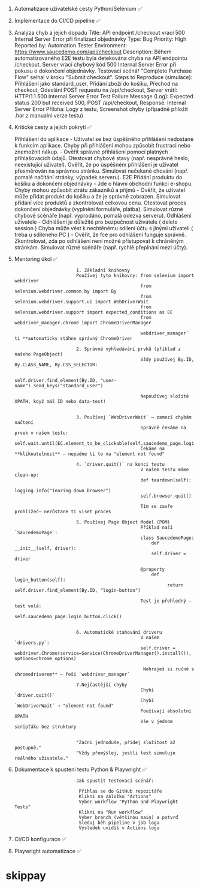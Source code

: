 1. Automatizace uživatelské cesty Python/Selenium ✅


2. Implementace do CI/CD pipeline ✅


3. Analýza chyb a jejich dopadu
                              Title: API endpoint /checkout vrací 500 Internal Server Error při finalizaci objednávky
                                 Type: Bug
                                 Priority: High
                                 Reported by: Automation Tester
                                 Environment: https://www.saucedemo.com/api/checkout
                                 Description: Během automatizovaného E2E testu byla detekována chyba na API endpointu /checkout. Server vrací chybový kód 500 Internal Server Error při pokusu o dokončení objednávky. Testovací scénář "Complete Purchase Flow" selhal v kroku "Submit checkout".
                                 Steps to Reproduce (simulace): Přihlášení jako standard_user, Přidání zboží do košíku, Přechod na checkout, Odeslání POST requestu na /api/checkout, Server vrátí: HTTP/1.1 500 Internal Server Error
                                 Test Failure Message (Log): Expected status 200 but received 500, POST /api/checkout, Response: Internal Server Error
                                 Příloha: Logy z testu, Screenshot chyby (případně přiložit .har z manualni verze testu)


5. Kritické cesty a jejich pokrytí ✅

      Přihlášení do aplikace - Uživatel se bez úspěšného přihlášení nedostane k funkcím aplikace.
                               Chyby při přihlášení mohou způsobit frustraci nebo znemožnit nákup.
                             - Ověřit správné přihlášení pomocí platných přihlašovacích údajů.
                               Otestovat chybové stavy (např. nesprávné heslo, neexistující uživatel).
                               Ověřit, že po úspěšném přihlášení je uživatel přesměrován na správnou stránku.
                               Simulovat nečekané chování (např. pomalé načítání stránky, výpadek serveru).
      E2E Přidání produktu do košíku a dokončení objednávky
                             - Jde o hlavní obchodní funkci e-shopu.
                               Chyby mohou způsobit ztrátu zákazníků a příjmů
                             - Ověřit, že uživatel může přidat produkt do košíku a že je správně zobrazen.
                               Simulovat přidání více produktů a zkontrolovat celkovou cenu.
                               Otestovat proces dokončení objednávky (vyplnění formuláře, platba).
                               Simulovat různé chybové scénáře (např. vyprodáno, pomalá odezva serveru).
      Odhlášení uživatele    - Odhlášení je důležité pro bezpečnost uživatele ( delete session )
                               Chyba může vést k nechtěnému sdílení účtu s jinými uživateli ( treba u sdileneho PC )
                             - Ověřit, že fce pro odhlášení funguje správně.
                               Zkontrolovat, zda po odhlášení není možné přistupovat k chráněným stránkám.
                               Simulovat různé scénáře (např. rychlé přepínání mezi účty).


7. Mentoring úkol  ✅          

                              1. Základní knihovny
                              Používej tyto knihovny: from selenium import webdriver
                                                      from selenium.webdriver.common.by import By
                                                      from selenium.webdriver.support.ui import WebDriverWait
                                                      from selenium.webdriver.support import expected_conditions as EC
                                                      from webdriver_manager.chrome import ChromeDriverManager

                                                      webdriver_manager` ti **automaticky stáhne správný ChromeDriver

                              2. Správné vyhledávání prvků (příklad z našeho PageObject)
                                                      Vždy používej By.ID, By.CLASS_NAME, By.CSS_SELECTOR:

                                                      self.driver.find_element(By.ID, "user-name").send_keys("standard_user")

                                                      Nepoužívej složité XPATH, když máš ID nebo data-test!


                              3. Používej `WebDriverWait` — zamezí chybám načtení
                                                      Správně čekáme na prvek v našem testu:
                                                      self.wait.until(EC.element_to_be_clickable(self.saucedemo_page.login_button.locator)).click()
                                                      Čekáme na **kliknutelnost** — nepadne ti to na "element not found"

                              4. `driver.quit()` na konci testu 
                                                      V našem testu máme clean-up:
                                                      def teardown(self):
                                                      logging.info("Tearing down browser")
                                                      self.browser.quit()

                                                      Tím se zavře prohlížeč— nezůstane ti viset proces

                              5. Používej Page Object Model (POM) 
                                                      Příklad naší `SaucedemoPage`:
                                                      class SaucedemoPage:
                                                          def __init__(self, driver):
                                                          self.driver = driver

                                                      @property
                                                          def login_button(self):
                                                                return self.driver.find_element(By.ID, "login-button")

                                                      Test je přehledný — test volá:
                                                      self.saucedemo_page.login_button.click()


                              6. Automatické stahování driveru            
                                                      V našem `drivers.py`:
                                                      self.driver = webdriver.Chrome(service=Service(ChromeDriverManager().install()), options=chrome_options)

                                                       Nehraješ si ručně s chromedriverem** — řeší `webdriver_manager`

                              7.Nejčastější chyby
                                                      Chybí `driver.quit()`  
                                                      Chybí `WebDriverWait` → "element not found"  
                                                      Používají absolutní XPATH  
                                                      Vše v jednom scripťáku bez struktury

  
                              "Začni jednoduše, přidej složitost až postupně."  
                              "Vždy přemýšlej, jestli test simuluje reálného uživatele."


9. Dokumentace k spusteni testu Python & Playwright  ✅

                              Jak spustit testovací scénář:

                               Přihlas se do GitHub repozitáře
                               Klikni na záložku "Actions"
                               Vyber workflow "Python and Playwright Tests"
                               Klikni na "Run workflow"
                               Vyber branch (většinou main) a potvrď
                               Sleduj běh pipeline v job logu
                               Výsledek uvidíš v Actions logu


10. CI/CD konfigurace      ✅
                               
   

11. Playwright automatizace  ✅

   
# skippay
